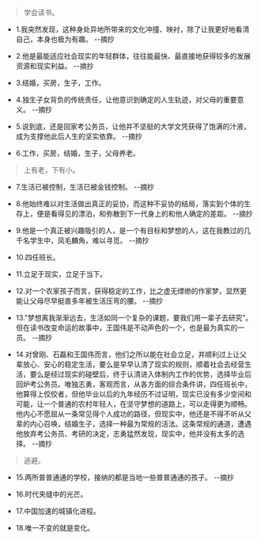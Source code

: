 >学会读书。

- 1.我突然发现，这种身处异地所带来的文化冲撞、映衬，除了让我更好地看清自己，本身也极为有趣。 --摘抄

- 2.他是最能适应社会现实的年轻群体，往往能最快、最直接地获得较多的发展资源和现实利益。 --摘抄

- 3.结婚，买房，生子，工作。

- 4.独生子女背负的传统责任，让他意识到确定的人生轨迹，对父母的重要意义。 --摘抄

- 5.说到底，还是回家考公务员，让他并不坚挺的大学文凭获得了饱满的汁液，成为支撑他此后人生的坚实依靠。 --摘抄

- 6.工作，买房，结婚，生子，父母养老。

>上有老，下有小。

- 7.生活已被控制，生活已被金钱控制。 --摘抄

- 8.他始终难以对生活做出真正的妥协，而这种不妥协的结局，落实到个体的生存上，便是看得见的漂泊，和弥散到下一代身上的和他人确定的差距。 --摘抄

- 9.他是一个真正被兴趣吸引的人，是一个有目标和梦想的人，这在我教过的几千名学生中，凤毛麟角，难以寻觅。 --摘抄

- 10.四任班长。

- 11.立足于现实，立足于当下。

 - 12.对一个农家孩子而言，获得稳定的工作，比之虚无缥缈的作家梦，显然更能让父母尽早挺直多年被生活压弯的腰。 --摘抄

- 13."梦想离我渐渐远去，生活如同一个复杂的课题，要我们用一辈子去研究"。但在读书改变命运的故事中，王国伟是不动声色的一个，也是最为真实的一员。 --摘抄

- 14.对曾刚、石磊和王国伟而言，他们之所以能在社会立足，并顺利过上让父辈放心、安心的稳定生活，要么是早早认清了现实的规则，顺着社会去经营生活，要么是经过现实的碰壁后，终于认清进入体制内工作的优势，选择毕业后回炉考公务员。唯独志勇，客观而言，从各方面的综合条件讲，四任班长中，他算得上佼佼者，但他毕业以后的九年经历不过证明，现实已没有多少空间和可能，让一个普通的农村年轻人，在坚守梦想的道路上，可以走得更为顺畅。他内心不愿屈从一条常见得个人成功的路径，但现实中，他还是不得不听从父辈的内心召唤，结婚生子，选择一种最为常规的活法。这条常规的通道，遭遇他放弃考公务员、考研的决定，志勇猛然发现，现实中，他并没有太多的选择。 --摘抄

>逃避。

- 15.两所普普通通的学校，接纳的都是当地一些普普通通的孩子。 --摘抄

- 16.时代夹缝中的光芒。

- 17.中国加速的城镇化进程。

- 18.唯一不变的就是变化。
